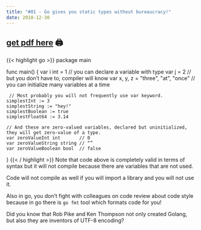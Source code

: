 ```yaml
---
title: "#01 - Go gives you static types without bureaucracy!"
date: 2018-12-30
---
```


## [get pdf here](/gott/episode01.pdf) 🖨

{{< highlight go >}}
package main

func main() {
    var i int = 1 // you can declare a variable with type
    var j = 2  // but you don’t have to, compiler will know
    var x, y, z = "three", "at", "once" // you can initialize many variables at a time

     // Most probably you will not frequently use var keyword.
    simplestInt := 3
    simplestString := "hey!"
    simplestBoolean := true
    simplestFloat64 := 3.14

    // And these are zero-valued variables, declared but uninitialized, they will get zero-value of a type.
    var zeroValueInt int       // 0
    var zeroValueString string // “”
    var zeroValueBoolean bool  // false
}
{{< / highlight >}}
Note that code above is completely valid in terms of syntax but it will not compile because there are variables that are not used.

Code will not compile as well if you will import a library and you will not use it.

Also in go, you don’t fight with colleagues on code review about code style because in go there is  `go fmt` tool which formats code for you!

Did you know that Rob Pike and Ken Thompson not only created Golang, but also they are inventors of UTF-8 encoding?
